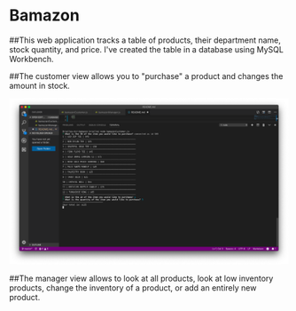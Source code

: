# **Bamazon**

##This web application tracks a table of products, their department name, stock quantity, and price. I've created the table in a database using MySQL Workbench. 

##The customer view allows you to "purchase" a product and changes the amount in stock. 

![Customer Purchase](images/Customer1.PNG)

##The manager view allows to look at all products, look at low inventory products, change the inventory of a product, or add an entirely new product. 
